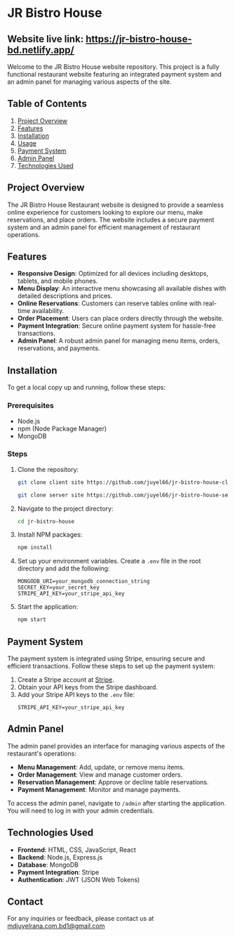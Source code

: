 # JR Bistro House
## Website live link: https://jr-bistro-house-bd.netlify.app/

Welcome to the JR Bistro House website repository. This project is a fully functional restaurant website featuring an integrated payment system and an admin panel for managing various aspects of the site.

## Table of Contents
1. [Project Overview](#project-overview)
2. [Features](#features)
3. [Installation](#installation)
4. [Usage](#usage)
5. [Payment System](#payment-system)
6. [Admin Panel](#admin-panel)
7. [Technologies Used](#technologies-used)


## Project Overview
The JR Bistro House Restaurant website is designed to provide a seamless online experience for customers looking to explore our menu, make reservations, and place orders. The website includes a secure payment system and an admin panel for efficient management of restaurant operations.

## Features
- **Responsive Design**: Optimized for all devices including desktops, tablets, and mobile phones.
- **Menu Display**: An interactive menu showcasing all available dishes with detailed descriptions and prices.
- **Online Reservations**: Customers can reserve tables online with real-time availability.
- **Order Placement**: Users can place orders directly through the website.
- **Payment Integration**: Secure online payment system for hassle-free transactions.
- **Admin Panel**: A robust admin panel for managing menu items, orders, reservations, and payments.

## Installation
To get a local copy up and running, follow these steps:

### Prerequisites
- Node.js
- npm (Node Package Manager)
- MongoDB

### Steps
1. Clone the repository:
    ```sh
    git clone client site https://github.com/juyel66/jr-bistro-house-client
    ```
    ```sh
    git clone server site https://github.com/juyel66/jr-bistro-house-server
    ```
2. Navigate to the project directory:
    ```sh
    cd jr-bistro-house
    ```
3. Install NPM packages:
    ```sh
    npm install
    ```
4. Set up your environment variables. Create a `.env` file in the root directory and add the following:
    ```env
    MONGODB_URI=your_mongodb_connection_string
    SECRET_KEY=your_secret_key
    STRIPE_API_KEY=your_stripe_api_key
    ```
5. Start the application:
    ```sh
    npm start
    ```


## Payment System
The payment system is integrated using Stripe, ensuring secure and efficient transactions. Follow these steps to set up the payment system:

1. Create a Stripe account at [Stripe](https://stripe.com).
2. Obtain your API keys from the Stripe dashboard.
3. Add your Stripe API keys to the `.env` file:
    ```env
    STRIPE_API_KEY=your_stripe_api_key
    ```

## Admin Panel
The admin panel provides an interface for managing various aspects of the restaurant's operations:

- **Menu Management**: Add, update, or remove menu items.
- **Order Management**: View and manage customer orders.
- **Reservation Management**: Approve or decline table reservations.
- **Payment Management**: Monitor and manage payments.

To access the admin panel, navigate to `/admin` after starting the application. You will need to log in with your admin credentials.

## Technologies Used
- **Frontend**: HTML, CSS, JavaScript, React
- **Backend**: Node.js, Express.js
- **Database**: MongoDB
- **Payment Integration**: Stripe
- **Authentication**: JWT (JSON Web Tokens)


   
## Contact
For any inquiries or feedback, please contact us at mdjuyelrana.com.bd1@gmail.com

